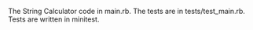 The String Calculator code in main.rb. The tests are in tests/test_main.rb. Tests are written in minitest.
